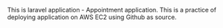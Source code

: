 This is laravel application - Appointment application.
This is a practice of deploying application on AWS EC2 using Github as source.
